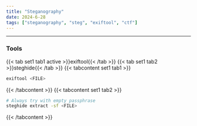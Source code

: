 ```yaml
---
title: "Steganography"
date: 2024-6-28
tags: ["steganography", "steg", "exiftool", "ctf"]
---
```


---
### Tools

{{< tab set1 tab1 active >}}exiftool{{< /tab >}}
{{< tab set1 tab2 >}}steghide{{< /tab >}}
{{< tabcontent set1 tab1 >}}

<div>

```bash
exiftool <FILE>
```

</div>

{{< /tabcontent >}}
{{< tabcontent set1 tab2 >}}

<div>

```bash
# Always try with empty passphrase
steghide extract -sf <FILE>
```

</div>

{{< /tabcontent >}}

<br>
